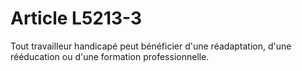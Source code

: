 # Article L5213-3

Tout travailleur handicapé peut bénéficier d'une réadaptation, d'une rééducation ou d'une formation professionnelle.